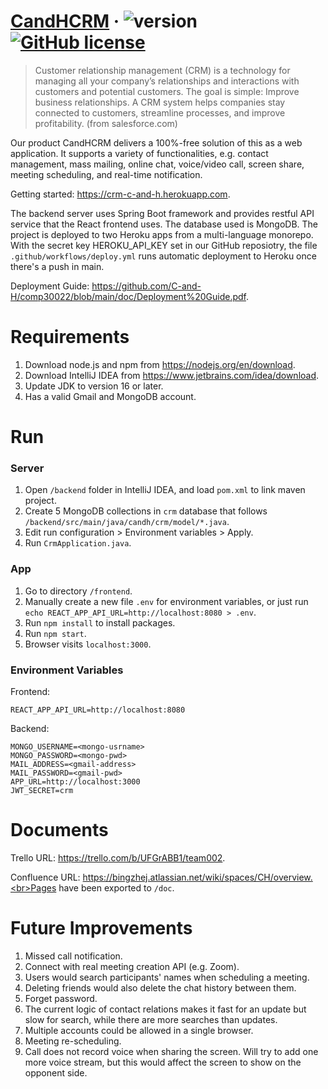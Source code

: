 # [CandHCRM](https://github.com/C-and-H/comp30022) &middot; ![version](https://img.shields.io/badge/version-1.3.1-yellow.svg) [![GitHub license](https://img.shields.io/badge/license-MIT-blue.svg)](https://github.com/C-and-H/comp30022/blob/main/LICENSE)

> Customer relationship management (CRM) is a technology for managing all your company’s relationships and interactions with customers and potential customers. The goal is simple: Improve business relationships. A CRM system helps companies stay connected to customers, streamline processes, and improve profitability. (from salesforce.com)

Our product CandHCRM delivers a 100%-free solution of this as a web application. It supports a variety of functionalities, e.g. contact management, mass mailing, online chat, voice/video call, screen share, meeting scheduling, and real-time notification.

Getting started: https://crm-c-and-h.herokuapp.com.

The backend server uses Spring Boot framework and provides restful API service that the React frontend uses. The database used is MongoDB. The project is deployed to two Heroku apps from a multi-language monorepo. With the secret key HEROKU_API_KEY set in our GitHub reposiotry, the file `.github/workflows/deploy.yml` runs automatic deployment to Heroku once there's a push in main.

Deployment Guide: https://github.com/C-and-H/comp30022/blob/main/doc/Deployment%20Guide.pdf.


# Requirements

1. Download node.js and npm from https://nodejs.org/en/download.
2. Download IntelliJ IDEA from https://www.jetbrains.com/idea/download.
3. Update JDK to version 16 or later.
4. Has a valid Gmail and MongoDB account.


# Run

### Server
1. Open `/backend` folder in IntelliJ IDEA, and load `pom.xml` to link maven project.
2. Create 5 MongoDB collections in `crm` database that follows `/backend/src/main/java/candh/crm/model/*.java`.
3. Edit run configuration > Environment variables > Apply.
4. Run `CrmApplication.java`.

### App
1. Go to directory `/frontend`.
2. Manually create a new file `.env` for environment variables, or just run `echo REACT_APP_API_URL=http://localhost:8080 > .env`.
3. Run `npm install` to install packages.
4. Run `npm start`.
5. Browser visits `localhost:3000`.

### Environment Variables
Frontend:
  ```
  REACT_APP_API_URL=http://localhost:8080
  ```
Backend:
  ```
  MONGO_USERNAME=<mongo-usrname>
  MONGO_PASSWORD=<mongo-pwd>
  MAIL_ADDRESS=<gmail-address>
  MAIL_PASSWORD=<gmail-pwd>
  APP_URL=http://localhost:3000
  JWT_SECRET=crm
  ```


# Documents

Trello URL: https://trello.com/b/UFGrABB1/team002.

Confluence URL: https://bingzhej.atlassian.net/wiki/spaces/CH/overview.<br>Pages have been exported to `/doc`.


# Future Improvements

1. Missed call notification.
2. Connect with real meeting creation API (e.g. Zoom).
3. Users would search participants' names when scheduling a meeting.
4. Deleting friends would also delete the chat history between them.
5. Forget password.
6. The current logic of contact relations makes it fast for an update but slow for search, while there are more searches than updates.
7. Multiple accounts could be allowed in a single browser.
8. Meeting re-scheduling.
9. Call does not record voice when sharing the screen. Will try to add one more voice stream, but this would affect the screen to show on the opponent side.
